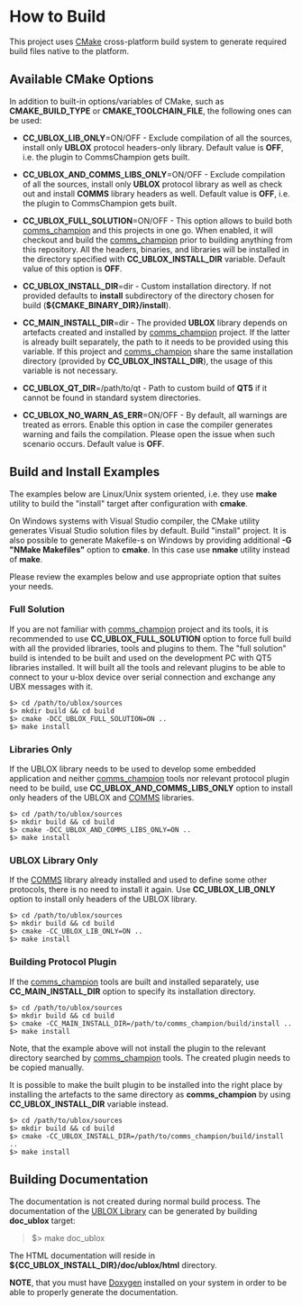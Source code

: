 # How to Build

This project uses [CMake](https://cmake.org) cross-platform build system to
generate required build files native to the platform.

## Available CMake Options

In addition to built-in options/variables of CMake, such as **CMAKE_BUILD_TYPE** or
**CMAKE_TOOLCHAIN_FILE**, the following ones can be used:

- **CC_UBLOX_LIB_ONLY**=ON/OFF - Exclude compilation of all the sources, install only
**UBLOX** protocol headers-only library. Default value is **OFF**, i.e. the plugin to CommsChampion gets built.

- **CC_UBLOX_AND_COMMS_LIBS_ONLY**=ON/OFF - Exclude compilation of all the sources, install only
**UBLOX** protocol library as well as check out and install **COMMS** library headers
as well. Default value is **OFF**, i.e. the plugin to CommsChampion gets built.

- **CC_UBLOX_FULL_SOLUTION**=ON/OFF - This option allows to build both
[comms_champion](https://github.com/arobenko/comms_champion) and this projects
in one go. When enabled, it will checkout and build the 
[comms_champion](https://github.com/arobenko/comms_champion) prior to building
anything from this repository. All the headers, binaries, and libraries will
be installed in the directory specified with **CC_UBLOX_INSTALL_DIR** variable. 
Default value of this option is **OFF**.

- **CC_UBLOX_INSTALL_DIR**=dir - Custom installation directory. If not provided defaults to
**install** subdirectory of the directory chosen for build (**${CMAKE_BINARY_DIR}/install**). 

- **CC_MAIN_INSTALL_DIR**=dir - The provided **UBLOX** library depends on 
artefacts created and installed by 
[comms_champion](https://github.com/arobenko/comms_champion) project. If
the latter is already built separately, the path to it needs to be provided using
this variable. If this project and 
[comms_champion](https://github.com/arobenko/comms_champion) share the same
installation directory (provided by **CC_UBLOX_INSTALL_DIR**), the usage of
this variable is not necessary.

- **CC_UBLOX_QT_DIR**=/path/to/qt - Path to custom build of **QT5** if it cannot be
found in standard system directories.

- **CC_UBLOX_NO_WARN_AS_ERR**=ON/OFF - By default, all warnings are treated as
errors. Enable this option in case the compiler generates warning and fails the
compilation. Please open the issue when such scenario occurs. Default value is 
**OFF**.

## Build and Install Examples

The examples below are Linux/Unix system oriented, i.e. they use **make** utility
to build the "install" target after configuration with **cmake**. 

On Windows
systems with Visual Studio compiler, the CMake utility generates Visual Studio
solution files by default. Build "install" project. It is also possible to 
generate Makefile-s on Windows by providing additional **-G "NMake Makefiles"** option
to **cmake**. In this case use **nmake** utility instead of **make**.

Please review the examples below and use appropriate option that suites your
needs.

### Full Solution
If you are not familiar with [comms_champion](https://github.com/arobenko/comms_champion) 
project and its tools, it is recommended to use **CC_UBLOX_FULL_SOLUTION**
option to force full build with all the provided libraries, tools and plugins to
them. The "full solution" build is intended to be built and used on the 
development PC with QT5 libraries installed. It will built all the tools and
relevant plugins to be able to connect to your u-blox device over serial connection
and exchange any UBX messages with it.

```
$> cd /path/to/ublox/sources
$> mkdir build && cd build
$> cmake -DCC_UBLOX_FULL_SOLUTION=ON ..
$> make install 
```

### Libraries Only
If the UBLOX library needs to be used to develop some embedded application and
neither [comms_champion](https://github.com/arobenko/comms_champion) tools nor
relevant protocol plugin need to be build, use **CC_UBLOX_AND_COMMS_LIBS_ONLY**
option to install only headers of the UBLOX and 
[COMMS](https://github.com/arobenko/comms_champion#comms-library) libraries.

```
$> cd /path/to/ublox/sources
$> mkdir build && cd build
$> cmake -DCC_UBLOX_AND_COMMS_LIBS_ONLY=ON ..
$> make install 
```

### UBLOX Library Only
If the [COMMS](https://github.com/arobenko/comms_champion#comms-library) library
already installed and used to define some other protocols, there is no need to
install it again. Use **CC_UBLOX_LIB_ONLY** option to install only headers of
the UBLOX library.
```
$> cd /path/to/ublox/sources
$> mkdir build && cd build
$> cmake -CC_UBLOX_LIB_ONLY=ON ..
$> make install 
```

### Building Protocol Plugin
If the [comms_champion](https://github.com/arobenko/comms_champion) tools are
built and installed separately, use **CC_MAIN_INSTALL_DIR** option to specify
its installation directory.

```
$> cd /path/to/ublox/sources
$> mkdir build && cd build
$> cmake -CC_MAIN_INSTALL_DIR=/path/to/comms_champion/build/install ..
$> make install 
```

Note, that the example above will not install the plugin to the relevant directory
searched by [comms_champion](https://github.com/arobenko/comms_champion) tools.
The created plugin needs to be copied manually. 

It is possible to make the built plugin to be installed into the right place by
installing the artefacts to the same directory as **comms_champion** by 
using **CC_UBLOX_INSTALL_DIR** variable instead.

```
$> cd /path/to/ublox/sources
$> mkdir build && cd build
$> cmake -CC_UBLOX_INSTALL_DIR=/path/to/comms_champion/build/install ..
$> make install 
```

## Building Documentation
The documentation is not created during normal build process. The documentation of
the [UBLOX Library](#ublox-library) can be generated by building **doc_ublox**
target:
 
>$> make doc_ublox

The HTML documentation will reside in **${CC_UBLOX_INSTALL_DIR}/doc/ublox/html** 
directory.

**NOTE**, that you must have 
[Doxygen](www.doxygen.org) 
installed on your system in order to be able to properly generate the 
documentation.

